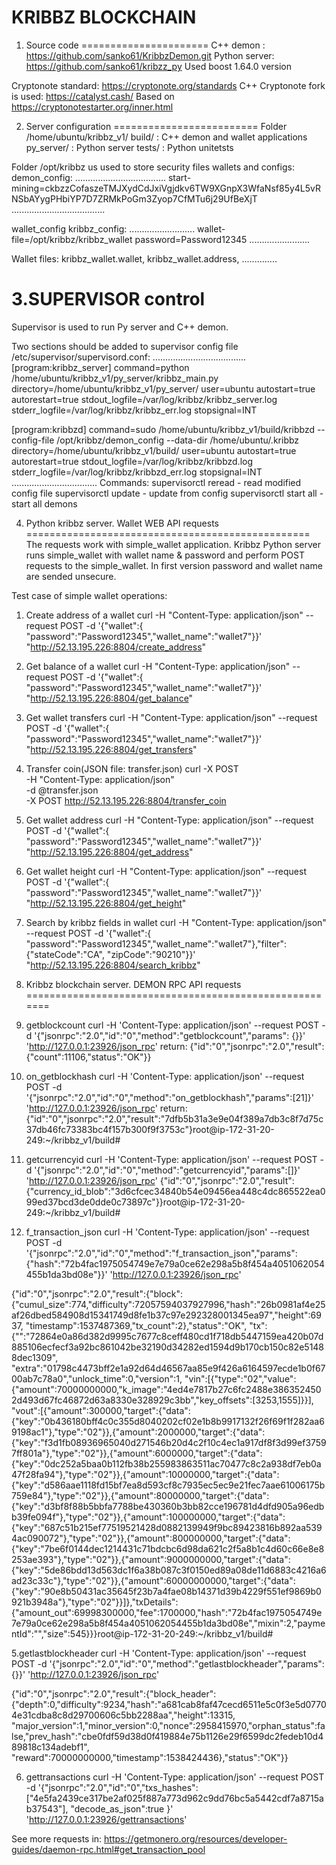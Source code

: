 KRIBBZ BLOCKCHAIN
=================================
1. Source code
======================
C++  demon :    https://github.com/sanko61/KribbzDemon.git
Python server:  https://github.com/sanko61/kribzz_py
Used  boost 1.64.0 version

Cryptonote  standard:
https://cryptonote.org/standards
C++  Cryptonote fork is used:  https://catalyst.cash/
Based on https://cryptonotestarter.org/inner.html


2. Server  configuration
=========================
Folder /home/ubuntu/kribbz_v1/
  build/  :  C++  demon and wallet applications
  py_server/ :  Python server
  tests/      :  Python unitetsts

Folder /opt/kribbz  us used to store security files wallets and configs:
demon_config:
 ....................................
start-mining=ckbzzCofaszeTMJXydCdJxiVgjdkv6TW9XGnpX3WfaNsf85y4L5vRNSbAYygPHbiYP7D7ZRMkPoGm3Zyop7CfMTu6j29UfBeXjT
.....................................

wallet_config  kribbz_config:
 ..........................
wallet-file=/opt/kribbz/kribbz_wallet
password=Password12345
........................

Wallet files:  kribbz_wallet.wallet, kribbz_wallet.address, ..............


3.SUPERVISOR control
==============================
Supervisor is used to run Py server and C++ demon.

Two sections should be added to supervisor config file /etc/supervisor/supervisord.conf:
.....................................
[program:kribbz_server]
command=python  /home/ubuntu/kribbz_v1/py_server/kribbz_main.py
directory=/home/ubuntu/kribbz_v1/py_server/
user=ubuntu
autostart=true
autorestart=true
stdout_logfile=/var/log/kribbz/kribbz_server.log
stderr_logfile=/var/log/kribbz/kribbz_err.log
stopsignal=INT

[program:kribbzd]
command=sudo /home/ubuntu/kribbz_v1/build/kribbzd --config-file /opt/kribbz/demon_config --data-dir /home/ubuntu/.kribbz
directory=/home/ubuntu/kribbz_v1/build/
user=ubuntu
autostart=true
autorestart=true
stdout_logfile=/var/log/kribbz/kribbzd.log
stderr_logfile=/var/log/kribbz/kribbzd_err.log
stopsignal=INT
..................................
Commands:
  supervisorctl reread  - read modified config  file
  supervisorctl update  - update from config
  supervisorctl start all  -  start all demons


4. Python kribbz server. Wallet WEB API requests
=================================================
The requests work with simple_wallet application.  Kribbz Python server runs simple_wallet  with wallet name & password  and perform POST requests to the simple_wallet.
In first version password and wallet name are sended unsecure.

Test case of simple wallet operations:
1. Create address of a wallet
 curl  -H "Content-Type: application/json" --request POST -d '{"wallet":{ "password":"Password12345","wallet_name":"wallet7"}}' "http://52.13.195.226:8804/create_address"

2. Get balance of a wallet
curl  -H "Content-Type: application/json" --request POST -d '{"wallet":{ "password":"Password12345","wallet_name":"wallet7"}}' "http://52.13.195.226:8804/get_balance"

3. Get  wallet transfers
curl  -H "Content-Type: application/json" --request POST -d '{"wallet":{ "password":"Password12345","wallet_name":"wallet7"}}' "http://52.13.195.226:8804/get_transfers"

4. Transfer coin(JSON file: transfer.json)
curl -X POST \
-H "Content-Type: application/json" \
-d @transfer.json \
-X POST http://52.13.195.226:8804/transfer_coin

5. Get  wallet address
   curl  -H "Content-Type: application/json" --request POST -d '{"wallet":{ "password":"Password12345","wallet_name":"wallet7"}}' "http://52.13.195.226:8804/get_address"

6. Get  wallet height
   curl  -H "Content-Type: application/json" --request POST -d '{"wallet":{ "password":"Password12345","wallet_name":"wallet7"}}' "http://52.13.195.226:8804/get_height"

7. Search by kribbz fields in wallet
   curl  -H "Content-Type: application/json" --request POST -d '{"wallet":{ "password":"Password12345","wallet_name":"wallet7"},"filter":{"stateCode":"CA", "zipCode":"90210"}}' "http://52.13.195.226:8804/search_kribbz"


5. Kribbz blockchain server. DEMON RPC API requests
=======================================================

1. getblockcount
curl  -H 'Content-Type: application/json' --request POST -d '{"jsonrpc":"2.0","id":"0","method":"getblockcount","params": {}}' 'http://127.0.0.1:23926/json_rpc'
return:
{"id":"0","jsonrpc":"2.0","result":{"count":11106,"status":"OK"}}


2. on_getblockhash
curl  -H 'Content-Type: application/json' --request POST -d '{"jsonrpc":"2.0","id":"0","method":"on_getblockhash","params":[21]}' 'http://127.0.0.1:23926/json_rpc'
return:
{"id":"0","jsonrpc":"2.0","result":"7dfb5b31a3e9e04f389a7db3c8f7d75c37db46fc73383bc4f157b300f9f3753c"}root@ip-172-31-20-249:~/kribbz_v1/build#


3. getcurrencyid
curl  -H 'Content-Type: application/json' --request POST -d '{"jsonrpc":"2.0","id":"0","method":"getcurrencyid","params":[]}' 'http://127.0.0.1:23926/json_rpc'
{"id":"0","jsonrpc":"2.0","result":{"currency_id_blob":"3d6cfcec34840b54e09456ea448c4dc865522ea099ed37bcd3de0dde0c73897c"}}root@ip-172-31-20-249:~/kribbz_v1/build#


4. f_transaction_json
curl  -H 'Content-Type: application/json' --request POST -d '{"jsonrpc":"2.0","id":"0","method":"f_transaction_json","params":{"hash":"72b4fac1975054749e7e79a0ce62e298a5b8f454a4051062054455b1da3bd08e"}}' 'http://127.0.0.1:23926/json_rpc'

{"id":"0","jsonrpc":"2.0","result":{"block":
{"cumul_size":774,"difficulty":72057594037927996,"hash":"26b0981af4e25af26dbed584908d15341749d8fe1b37c97e292328001345ea97","height":6937,
"timestamp":1537487369,"tx_count":2},"status":"OK",
"tx":{"":"72864e0a86d382d9995c7677c8ceff480cd1f718db5447159ea420b07d885106ecfecf3a92bc861042be32190d34282ed1594d9b170cb150c82e51488dec1309",
"extra":"01798c4473bff2e1a92d64d46567aa85e9f426a6164597ecde1b0f6700ab7c78a0","unlock_time":0,"version":1,
"vin":[{"type":"02","value":{"amount":70000000000,"k_image":"4ed4e7817b27c6fc2488e3863524502d493d67fc46872d63a8330e328929c3bb","key_offsets":[3253,1555]}}],
"vout":[{"amount":300000,"target":{"data":{"key":"0b436180bff4c0c355d8040202cf02e1b8b9917132f26f69f1f282aa69198ac1"},"type":"02"}},{"amount":2000000,"target":{"data":{"key":"f3d1fb08936965040d271546b20d4c2f10c4ec1a917df8f3d99ef37597ff801a"},"type":"02"}},{"amount":6000000,"target":{"data":{"key":"0dc252a5baa0b112fb38b255983863511ac70477c8c2a938df7eb0a47f28fa94"},"type":"02"}},{"amount":10000000,"target":{"data":{"key":"d586aae1118fd15bf7ea8d593cf8c7935ec5ec9e21fec7aae61006175b759e84"},"type":"02"}},{"amount":80000000,"target":{"data":{"key":"d3bf8f88b5bbfa7788be430360b3bb82cce196781d4dfd905a96edbb39fe094f"},"type":"02"}},{"amount":100000000,"target":{"data":{"key":"687c51b215ef77519521428d0882139949f9bc89423816b892aa5394ac090072"},"type":"02"}},{"amount":800000000,"target":{"data":{"key":"7be6f0144dec1214431c71bdcbc6d98da621c2f5a8b1c4d60c66e8e8253ae393"},"type":"02"}},{"amount":9000000000,"target":{"data":{"key":"5de86bdd13d563dc1f6a38b087c3f0150ed89a08de11d6883c4216a6ad23c33c"},"type":"02"}},{"amount":60000000000,"target":{"data":{"key":"90e8b50431ac35645f23b7a4fae08b14371d39b4229f551ef9869b0921b3948a"},"type":"02"}}]},"txDetails":{"amount_out":69998300000,"fee":1700000,"hash":"72b4fac1975054749e7e79a0ce62e298a5b8f454a4051062054455b1da3bd08e","mixin":2,"paymentId":"","size":545}}}root@ip-172-31-20-249:~/kribbz_v1/build#


5.getlastblockheader
curl  -H 'Content-Type: application/json' --request POST -d '{"jsonrpc":"2.0","id":"0","method":"getlastblockheader","params":{}}' 'http://127.0.0.1:23926/json_rpc'

{"id":"0","jsonrpc":"2.0","result":{"block_header":{"depth":0,"difficulty":9234,"hash":"a681cab8faf47cecd6511e5c0f3e5d07704e31cdba8c8d29700606c5bb2288aa","height":13315,
"major_version":1,"minor_version":0,"nonce":2958415970,"orphan_status":false,"prev_hash":"cbe0fdf59d38d0f419884e75b1126e29f6599dc2fedeb10d489818c134adebf1",
"reward":70000000000,"timestamp":1538424436},"status":"OK"}}


6. gettransactions
curl  -H 'Content-Type: application/json' --request POST -d '{"jsonrpc":"2.0","id":"0","txs_hashes":["4e5fa2439ce317be2af025f887a773d962c9dd76bc5a5442cdf7a8715ab37543"], "decode_as_json":true }' 'http://127.0.0.1:23926/gettransactions'

See   more requests  in:  https://getmonero.org/resources/developer-guides/daemon-rpc.html#get_transaction_pool